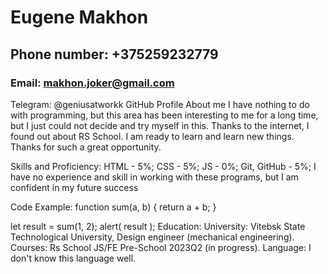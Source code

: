 # Eugene Makhon

## Phone number: +375259232779
### Email: makhon.joker@gmail.com
Telegram: @geniusatworkk
GitHub Profile
About me
I have nothing to do with programming, but this area has been interesting to me for a long time, but I just could not decide and try myself in this. Thanks to the internet, I found out about RS School. I am ready to learn and learn new things. Thanks for such a great opportunity.

Skills and Proficiency:
HTML - 5%;
CSS - 5%;
JS - 0%;
Git, GitHub - 5%;
I have no experience and skill in working with these programs, but I am confident in my future success

Code Example:
function sum(a, b) {
  return a + b;
}

let result = sum(1, 2);
alert( result );
Education:
University: Vitebsk State Technological University, Design engineer (mechanical engineering).
Courses: Rs School JS/FE Pre-School 2023Q2 (in progress).
Language:
I don't know this language well.
